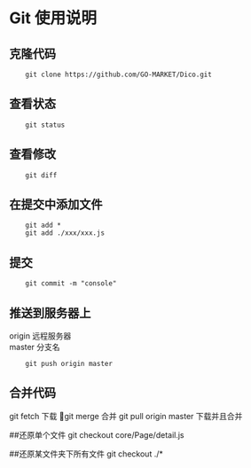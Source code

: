 # Git 使用说明

## 克隆代码
```
    git clone https://github.com/GO-MARKET/Dico.git
```

## 查看状态
```
    git status
```

## 查看修改

```
    git diff
```

## 在提交中添加文件
```
    git add * 
    git add ./xxx/xxx.js
```

## 提交
```
    git commit -m "console"
```

## 推送到服务器上

origin 远程服务器 <br>
master 分支名


```
    git push origin master
```

## 合并代码

git fetch 下载
git merge  合并
git pull origin master 下载并且合并

##还原单个文件
git checkout core/Page/detail.js

##还原某文件夹下所有文件
git checkout ./*



